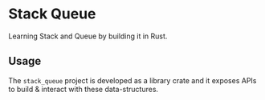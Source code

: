 # Stack Queue

Learning Stack and Queue by building it in Rust.

## Usage

The `stack_queue` project is developed as a library crate and it exposes APIs to build & interact with these data-structures.

